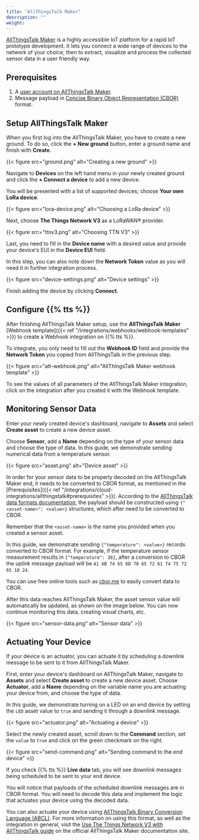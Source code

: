 ```yaml
---
title: "AllThingsTalk Maker"
description: ""
weight: 
---
```


[AllThingsTalk Maker](https://www.allthingstalk.com/maker) is a highly accessible IoT platform for a rapid IoT prototype development. It lets you connect a wide range of devices to the network of your choice, then to extract, visualize and process the collected sensor data in a user friendly way.

<!--more-->

## Prerequisites

1. A [user account on AllThingsTalk Maker](https://maker.allthingstalk.com/).
2. Message payload in [Concise Binary Object Representation (CBOR)](http://cbor.io/) format.

## Setup AllThingsTalk Maker

When you first log into the AllThingsTalk Maker, you have to create a new ground. To do so, click the **+ New ground** button, enter a ground name and finish with **Create**.

{{< figure src="ground.png" alt="Creating a new ground" >}}

Navigate to **Devices** on the left hand menu in your newly created ground and click the **+ Connect a device** to add a new device. 

You will be presented with a list of supported devices; choose **Your own LoRa device**.

{{< figure src="lora-device.png" alt="Choosing a LoRa device" >}}

Next, choose **The Things Network V3** as a LoRaWAN® provider.

{{< figure src="ttnv3.png" alt="Choosing TTN V3" >}}

Last, you need to fill in the **Device name** with a desired value and provide your device's EUI in the **Device EUI** field.

In this step, you can also note down the **Network Token** value as you will need it in further integration process.

{{< figure src="device-settings.png" alt="Device settings" >}}

Finish adding the device by clicking **Connect**.

## Configure {{% tts %}}

After finishing AllThingsTalk Maker setup, use the **AllThingsTalk Maker** [Webhook template]({{< ref "/integrations/webhooks/webhook-templates" >}}) to create a Webhook integration on {{% tts %}}.

To integrate, you only need to fill out the **Webhook ID** field and provide the **Network Token** you copied from AllThingsTalk in the previous step.

{{< figure src="att-webhook.png" alt="AllThingsTalk Maker webhook template" >}}

To see the values of all parameters of the AllThingsTalk Maker integration, click on the integration after you created it with the Webhook template.

## Monitoring Sensor Data

Enter your newly created device's dashboard, navigate to **Assets** and select **Create asset** to create a new device asset.

Choose **Sensor**, add a **Name** depending on the type of your sensor data and choose the type of data. In this guide, we demonstrate sending numerical data from a temperature sensor.

{{< figure src="asset.png" alt="Device asset" >}}

In order for your sensor data to be properly decoded on the AllThingsTalk Maker end, it needs to be converted to CBOR format, as mentioned in the [Prerequisites]({{< ref "/integrations/cloud-integrations/allthingstalk#prerequisites" >}}). According to the [AllThingsTalk data formats documentation](https://docs.allthingstalk.com/developers/data-formats/), the payload should be constructed using `{"<asset-name>": <value>}` structures, which after need to be converted to CBOR.

Remember that the `<asset-name>` is the name you provided when you created a sensor asset.

In this guide, we demonstrate sending `{"temperature": <value>}` records converted to CBOR format. For example, if the temperature sensor measurement results in `{"temperature": 36}`, after a conversion to CBOR the uplink message payload will be `A1 6B 74 65 6D 70 65 72 61 74 75 72 65 18 24`.

You can use free online tools such as [cbor.me](http://cbor.me/) to easily convert data to CBOR.

After this data reaches AllThingsTalk Maker, the asset sensor value will automatically be updated, as shown on the image below. You can now continue monitoring this data, creating visual charts, etc. 

{{< figure src="sensor-data.png" alt="Sensor data" >}}

## Actuating Your Device

If your device is an actuator, you can actuate it by scheduling a downlink message to be sent to it from AllThingsTalk Maker.

First, enter your device's dashboard on AllThingsTalk Maker, navigate to **Assets** and select **Create asset** to create a new device asset. Choose **Actuator**, add a **Name** depending on the variable name you are actuating your device from, and choose the type of data.

In this guide, we demonstrate turning on a LED on an end device by setting the `LED` asset value to `true` and sending it through a downlink message.

{{< figure src="actuator.png" alt="Actuating a device" >}}

Select the newly created asset, scroll down to the **Command** section, set the `value` to `true` and click on the green checkmark on the right.

{{< figure src="send-command.png" alt="Sending command to the end device" >}}

If you check {{% tts %}} **Live data** tab, you will see downlink messages being scheduled to be sent to your end device.

You will notice that payloads of the scheduled downlink messages are in CBOR format. You will need to decode this data and implement the logic that actuates your device using the decoded data.

You can also actuate your device using [AllThingsTalk Binary Conversion Language (ABCL)](https://docs.allthingstalk.com/dl/AllThingsTalk_Binary_Conversion_Language_1_0_0.pdf). For more information on using this format, as well as the integration in general, visit the [Use The Things Network V3 with AllThingsTalk guide](https://docs.allthingstalk.com/networks/use-the-things-network-v3/) on the official AllThingsTalk Maker documentation site. 
